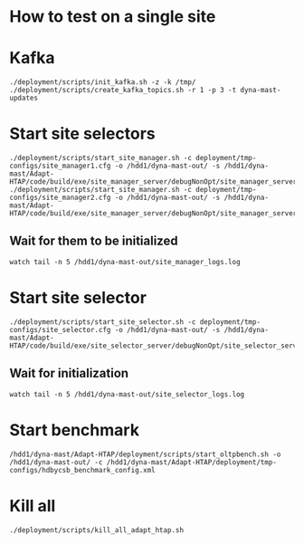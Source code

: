 # How to test on a single site

# Kafka
```
./deployment/scripts/init_kafka.sh -z -k /tmp/
./deployment/scripts/create_kafka_topics.sh -r 1 -p 3 -t dyna-mast-updates
```

# Start site selectors
```
./deployment/scripts/start_site_manager.sh -c deployment/tmp-configs/site_manager1.cfg -o /hdd1/dyna-mast-out/ -s /hdd1/dyna-mast/Adapt-HTAP/code/build/exe/site_manager_server/debugNonOpt/site_manager_server
./deployment/scripts/start_site_manager.sh -c deployment/tmp-configs/site_manager2.cfg -o /hdd1/dyna-mast-out/ -s /hdd1/dyna-mast/Adapt-HTAP/code/build/exe/site_manager_server/debugNonOpt/site_manager_server
```

## Wait for them to be initialized
```
watch tail -n 5 /hdd1/dyna-mast-out/site_manager_logs.log
```

# Start site selector
```
./deployment/scripts/start_site_selector.sh -c deployment/tmp-configs/site_selector.cfg -o /hdd1/dyna-mast-out/ -s /hdd1/dyna-mast/Adapt-HTAP/code/build/exe/site_selector_server/debugNonOpt/site_selector_server
```

## Wait for initialization
```
watch tail -n 5 /hdd1/dyna-mast-out/site_selector_logs.log
```

# Start benchmark
```
/hdd1/dyna-mast/Adapt-HTAP/deployment/scripts/start_oltpbench.sh -o /hdd1/dyna-mast-out/ -c /hdd1/dyna-mast/Adapt-HTAP/deployment/tmp-configs/hdbycsb_benchmark_config.xml
```


# Kill all
```
./deployment/scripts/kill_all_adapt_htap.sh
```


